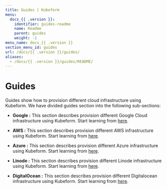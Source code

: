 ```yaml
---
title: Guides | Kubeform
menu:
  docs_{{ .version }}:
    identifier: guides-readme
    name: Readme
    parent: guides
    weight: -1
menu_name: docs_{{ .version }}
section_menu_id: guides
url: /docs/{{ .version }}/guides/
aliases:
  - /docs/{{ .version }}/guides/README/
---
```


# Guides

Guides show how to provision different cloud infrastructure using Kubeform. We have divided guides section into the following sub-sections:

- **Google :** This section describes provision different Google Cloud infrastructure using Kubeform. Start learning from [here](/docs/guides/google/README.md).

- **AWS :** This section describes provision different AWS infrastructure using Kubeform. Start learning from [here](/docs/guides/aws/README.md).

- **Azure :** This section describes provision different Azure infrastructure using Kubeform. Start learning from [here](/docs/guides/azure/README.md).

- **Linode :** This section describes provision different Linode infrastructure using Kubeform. Start learning from [here](/docs/guides/linode/README.md).

- **DigitalOcean :** This section describes provision different Digitalocean infrastructure using Kubeform. Start learning from [here](/docs/guides/digitalocean/README.md).
